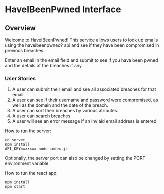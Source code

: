 <h1>HaveIBeenPwned Interface</h1>

<h2>Overview</h2>
Welcome to HaveIBeenPwned! This service allows users to look up emails using the haveibeenpwned? api and see if they have been compromised in previous breaches.

Enter an email in the email field and submit to see if you have been pwned and the details of the breaches if any.

<h3>User Stories</h3>

1. A user can submit their email and see all associated breaches for that email
2. A user can see if their username and password were compromised, as well as the domain and the date of the breach.
3. A user can sort their breaches by various atributes.
4. A user can search breaches
5. A user will see an error message if an invlaid email address is entered

How to run the server:

```
cd server
npm install
API_KEY=xxxxxx node index.js
```

Optionally, the server port can also be changed by setting the PORT environment variable

How to run the react app:

```
npm install
npm start
```

